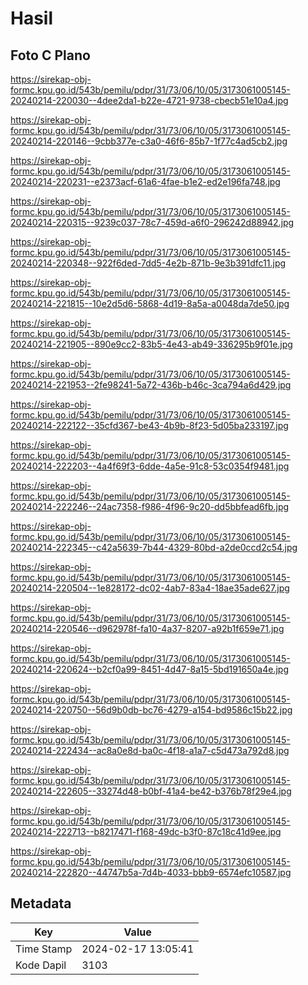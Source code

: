 # Hasil

## Foto C Plano

https://sirekap-obj-formc.kpu.go.id/543b/pemilu/pdpr/31/73/06/10/05/3173061005145-20240214-220030--4dee2da1-b22e-4721-9738-cbecb51e10a4.jpg

https://sirekap-obj-formc.kpu.go.id/543b/pemilu/pdpr/31/73/06/10/05/3173061005145-20240214-220146--9cbb377e-c3a0-46f6-85b7-1f77c4ad5cb2.jpg

https://sirekap-obj-formc.kpu.go.id/543b/pemilu/pdpr/31/73/06/10/05/3173061005145-20240214-220231--e2373acf-61a6-4fae-b1e2-ed2e196fa748.jpg

https://sirekap-obj-formc.kpu.go.id/543b/pemilu/pdpr/31/73/06/10/05/3173061005145-20240214-220315--9239c037-78c7-459d-a6f0-296242d88942.jpg

https://sirekap-obj-formc.kpu.go.id/543b/pemilu/pdpr/31/73/06/10/05/3173061005145-20240214-220348--922f6ded-7dd5-4e2b-871b-9e3b391dfc11.jpg

https://sirekap-obj-formc.kpu.go.id/543b/pemilu/pdpr/31/73/06/10/05/3173061005145-20240214-221815--10e2d5d6-5868-4d19-8a5a-a0048da7de50.jpg

https://sirekap-obj-formc.kpu.go.id/543b/pemilu/pdpr/31/73/06/10/05/3173061005145-20240214-221905--890e9cc2-83b5-4e43-ab49-336295b9f01e.jpg

https://sirekap-obj-formc.kpu.go.id/543b/pemilu/pdpr/31/73/06/10/05/3173061005145-20240214-221953--2fe98241-5a72-436b-b46c-3ca794a6d429.jpg

https://sirekap-obj-formc.kpu.go.id/543b/pemilu/pdpr/31/73/06/10/05/3173061005145-20240214-222122--35cfd367-be43-4b9b-8f23-5d05ba233197.jpg

https://sirekap-obj-formc.kpu.go.id/543b/pemilu/pdpr/31/73/06/10/05/3173061005145-20240214-222203--4a4f69f3-6dde-4a5e-91c8-53c0354f9481.jpg

https://sirekap-obj-formc.kpu.go.id/543b/pemilu/pdpr/31/73/06/10/05/3173061005145-20240214-222246--24ac7358-f986-4f96-9c20-dd5bbfead6fb.jpg

https://sirekap-obj-formc.kpu.go.id/543b/pemilu/pdpr/31/73/06/10/05/3173061005145-20240214-222345--c42a5639-7b44-4329-80bd-a2de0ccd2c54.jpg

https://sirekap-obj-formc.kpu.go.id/543b/pemilu/pdpr/31/73/06/10/05/3173061005145-20240214-220504--1e828172-dc02-4ab7-83a4-18ae35ade627.jpg

https://sirekap-obj-formc.kpu.go.id/543b/pemilu/pdpr/31/73/06/10/05/3173061005145-20240214-220546--d962978f-fa10-4a37-8207-a92b1f659e71.jpg

https://sirekap-obj-formc.kpu.go.id/543b/pemilu/pdpr/31/73/06/10/05/3173061005145-20240214-220624--b2cf0a99-8451-4d47-8a15-5bd191650a4e.jpg

https://sirekap-obj-formc.kpu.go.id/543b/pemilu/pdpr/31/73/06/10/05/3173061005145-20240214-220750--56d9b0db-bc76-4279-a154-bd9586c15b22.jpg

https://sirekap-obj-formc.kpu.go.id/543b/pemilu/pdpr/31/73/06/10/05/3173061005145-20240214-222434--ac8a0e8d-ba0c-4f18-a1a7-c5d473a792d8.jpg

https://sirekap-obj-formc.kpu.go.id/543b/pemilu/pdpr/31/73/06/10/05/3173061005145-20240214-222605--33274d48-b0bf-41a4-be42-b376b78f29e4.jpg

https://sirekap-obj-formc.kpu.go.id/543b/pemilu/pdpr/31/73/06/10/05/3173061005145-20240214-222713--b8217471-f168-49dc-b3f0-87c18c41d9ee.jpg

https://sirekap-obj-formc.kpu.go.id/543b/pemilu/pdpr/31/73/06/10/05/3173061005145-20240214-222820--44747b5a-7d4b-4033-bbb9-6574efc10587.jpg


## Metadata

| Key        | Value               |
| ---------- | ------------------- |
| Time Stamp | 2024-02-17 13:05:41 |
| Kode Dapil | 3103                |



